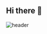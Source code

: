 ## Hi there 👋

![header](https://capsule-render.vercel.app/api?type=waving&color=gradient&height=300&section=header&text=Welcome%20to%20my%20Github%20%F0%9F%A4%97)
